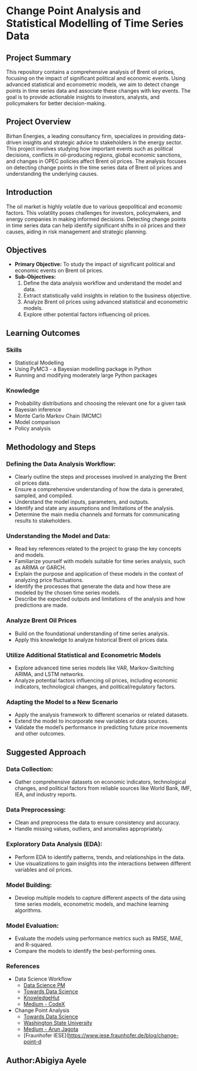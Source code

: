 # Change Point Analysis and Statistical Modelling of Time Series Data

## Project Summary
This repository contains a comprehensive analysis of Brent oil prices, focusing on the impact of significant political and economic events. Using advanced statistical and econometric models, we aim to detect change points in time series data and associate these changes with key events. The goal is to provide actionable insights to investors, analysts, and policymakers for better decision-making.

## Project Overview
Birhan Energies, a leading consultancy firm, specializes in providing data-driven insights and strategic advice to stakeholders in the energy sector. This project involves studying how important events such as political decisions, conflicts in oil-producing regions, global economic sanctions, and changes in OPEC policies affect Brent oil prices. The analysis focuses on detecting change points in the time series data of Brent oil prices and understanding the underlying causes.

## Introduction
The oil market is highly volatile due to various geopolitical and economic factors. This volatility poses challenges for investors, policymakers, and energy companies in making informed decisions. Detecting change points in time series data can help identify significant shifts in oil prices and their causes, aiding in risk management and strategic planning.

## Objectives
- **Primary Objective:** To study the impact of significant political and economic events on Brent oil prices.
- **Sub-Objectives:**
  1. Define the data analysis workflow and understand the model and data.
  2. Extract statistically valid insights in relation to the business objective.
  3. Analyze Brent oil prices using advanced statistical and econometric models.
  4. Explore other potential factors influencing oil prices.

## Learning Outcomes
### Skills
- Statistical Modelling
- Using PyMC3 - a Bayesian modelling package in Python
- Running and modifying moderately large Python packages

### Knowledge
- Probability distributions and choosing the relevant one for a given task
- Bayesian inference
- Monte Carlo Markov Chain (MCMC)
- Model comparison
- Policy analysis

## Methodology and Steps
### Defining the Data Analysis Workflow:
- Clearly outline the steps and processes involved in analyzing the Brent oil prices data.
- Ensure a comprehensive understanding of how the data is generated, sampled, and compiled.
- Understand the model inputs, parameters, and outputs.
- Identify and state any assumptions and limitations of the analysis.
- Determine the main media channels and formats for communicating results to stakeholders.

### Understanding the Model and Data:
- Read key references related to the project to grasp the key concepts and models.
- Familiarize yourself with models suitable for time series analysis, such as ARIMA or GARCH.
- Explain the purpose and application of these models in the context of analyzing price fluctuations.
- Identify the processes that generate the data and how these are modeled by the chosen time series models.
- Describe the expected outputs and limitations of the analysis and how predictions are made.

### Analyze Brent Oil Prices
- Build on the foundational understanding of time series analysis.
- Apply this knowledge to analyze historical Brent oil prices data.

### Utilize Additional Statistical and Econometric Models
- Explore advanced time series models like VAR, Markov-Switching ARIMA, and LSTM networks.
- Analyze potential factors influencing oil prices, including economic indicators, technological changes, and political/regulatory factors.

### Adapting the Model to a New Scenario
- Apply the analysis framework to different scenarios or related datasets.
- Extend the model to incorporate new variables or data sources.
- Validate the model’s performance in predicting future price movements and other outcomes.

## Suggested Approach
### Data Collection:
- Gather comprehensive datasets on economic indicators, technological changes, and political factors from reliable sources like World Bank, IMF, IEA, and industry reports.

### Data Preprocessing:
- Clean and preprocess the data to ensure consistency and accuracy.
- Handle missing values, outliers, and anomalies appropriately.

### Exploratory Data Analysis (EDA):
- Perform EDA to identify patterns, trends, and relationships in the data.
- Use visualizations to gain insights into the interactions between different variables and oil prices.

### Model Building:
- Develop multiple models to capture different aspects of the data using time series models, econometric models, and machine learning algorithms.

### Model Evaluation:
- Evaluate the models using performance metrics such as RMSE, MAE, and R-squared.
- Compare the models to identify the best-performing ones.


### References
- Data Science Workflow
  - [Data Science PM](https://www.datascience-pm.com/data-science-workflow/)
  - [Towards Data Science](https://towardsdatascience.com/mastering-the-data-science-workflow-2a47d8b613c4)
  - [KnowledgeHut](https://www.knowledgehut.com/blog/data-science/data-science-workflow)
  - [Medium - CodeX](https://medium.com/codex/a-comprehensive-guide-to-master-the-data-science-workflow-739295117d67)
- Change Point Analysis
  - [Towards Data Science](https://towardsdatascience.com/change-point-detection-a-bayesian-approach-8eb3cfca4a6e)
  - [Washington State University](https://eecs.wsu.edu/~cook/pubs/kais16.2.pdf)
  - [Medium - Arun Jagota](https://jagota-arun.medium.com/change-point-detection-in-time-series-bcf01409010e)
  - [Fraunhofer IESE](https://www.iese.fraunhofer.de/blog/change-point-d
## Author:Abigiya Ayele
